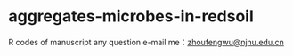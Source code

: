 # aggregates-microbes-in-redsoil
R codes of  manuscript
any question e-mail me：zhoufengwu@njnu.edu.cn
